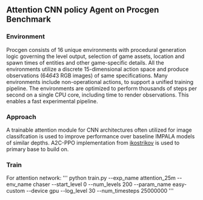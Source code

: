 ## Attention CNN policy Agent on Procgen Benchmark

### Environment

Procgen consists of 16 unique environments with procedural generation logic governing the level output, selection of game assets, location and spawn times of entities and other game-specific details. All the environments utilize a discrete 15-dimensional action space and produce observations (64*64*3 RGB images) of same specifications. Many environments include non-operational actions, to support a unified training pipeline.
  The environments are optimized to perform thousands of steps per second on a single CPU core, including time to render observations. This enables a fast experimental pipeline. 

### Approach

A trainable attention module for CNN architectures often utilized for image classifcation is used to improve performance over baseline IMPALA models of similar depths. A2C-PPO implementation from [ikostrikov](https://github.com/ikostrikov/pytorch-a2c-ppo-acktr-gail) is used to primary base to build on. 

### Train
For attention network:
'''
python train.py --exp_name attention_25m --env_name chaser --start_level 0 --num_levels 200 --param_name easy-custom --device gpu --log_level 30 --num_timesteps 25000000
'''




